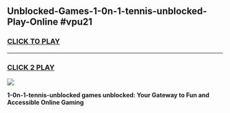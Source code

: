 
## Unblocked-Games-1-0n-1-tennis-unblocked-Play-Online #vpu21
<h3>
<a href="https://news.freeplayer.one?title=1-0n-1-tennis-unblocked&ref=3">CLICK TO PLAY</a></h3>
<hr>

<h3>
<a href="https://news.freeplayer.one?title=1-0n-1-tennis-unblocked&ref=3">CLICK 2 PLAY</a>
  
</h3>

<a href="https://news.freeplayer.one?title=1-0n-1-tennis-unblocked&ref=3"><img src="https://clearcache.store/games.png"></a>


**1-0n-1-tennis-unblocked games unblocked: Your Gateway to Fun and Accessible Online Gaming**
